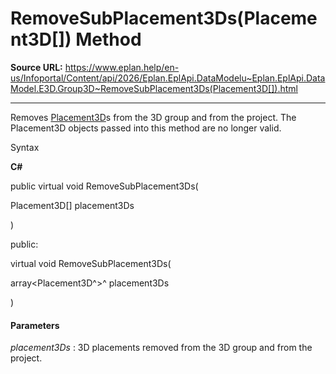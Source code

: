 # RemoveSubPlacement3Ds(Placement3D[]) Method

**Source URL:** https://www.eplan.help/en-us/Infoportal/Content/api/2026/Eplan.EplApi.DataModelu~Eplan.EplApi.DataModel.E3D.Group3D~RemoveSubPlacement3Ds(Placement3D[]).html

---

Removes [Placement3D](Eplan.EplApi.DataModelu~Eplan.EplApi.DataModel.E3D.Placement3D.html)s from the 3D group and from the project. The Placement3D objects passed into this method are no longer valid.

Syntax

**C#**



public virtual void RemoveSubPlacement3Ds( 

   Placement3D[] placement3Ds

)

public:

virtual void RemoveSubPlacement3Ds( 

   array<Placement3D^>^ placement3Ds

)


#### Parameters

*placement3Ds*
:   3D placements removed from the 3D group and from the project.
